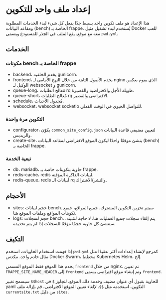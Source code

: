 # إعداد ملف واحد للتكوين

هذا الإعداد هو ملف تكوين واحد بسيط جدًا يفعل كل شيء لبدء الخدمات المطلوبة ومقاعد البيانات (bench) الخاصة بـ frappe. يُستخدم لبدء تشغيل مثيل Docker للعب معه مع موقع. يقع الملف في الجذر للمستودع ويسمى `pwd.yml`.

## الخدمات

### مكونات bench الخاصة بـ frappe

- backend، يخدم الخلفية gunicorn.
- frontend، يخدم الأصول الثابتة من خلال النهج الأمامي لـ nginx الذي يقوم بعكس الوكيل لـ websocket و gunicorn.
- queue-long، مُعالج الطلبات rq طويلة الأجل والافتراضية والقصيرة.
- queue-short، مُعالج الطلبات rq الافتراضي والقصير.
- schedule، مُجدول الأحداث.
- websocket، websocket socketio للتواصل الحيوي في الوقت الفعلي.

### التكوين مرة واحدة

- configurator، يكوّن `common_site_config.json` لتعيين مضيفي قاعدة البيانات والريديس.
- create-site، ينشئ موقعًا واحدًا ليكون الموقع الافتراضي لمقاعد البيانات (bench) الخاصة بـ frappe.

### تبعية الخدمة

- db، mariadb، حاوية بتكوينات خاصة بـ frappe.
- redis-cache، redis لبيانات الذاكرة المؤقتة.
- redis-queue، redis لبيانات الـ rq والنشر/الاشتراك.

## الأحجام

- sites: حجم لبيانات bench. سيتم تخزين التكوين المشترك، جميع المواقع، جميع تكوينات المواقع وملفات الموقع هنا.
- logs: حجم لسجلات bench. يتم إلقاء سجلات جميع العمليات هنا. لا حاجة لتثبيته. ستنشئ كل حاوية حجمًا مؤقتًا للسجلات إذا لم يتم تحديده.

## التكيف

إذا فهمت استخدام الحاويات، استخدم `pwd.yml` كمرجع لإنشاء إعدادات أكثر تعقيدًا مثل مثال خادم واحد، مكدس Docker Swarm، مخطط Kubernetes Helm، إلخ.

يخدم هذا الموقع فقط الموقع المسمى `frontend` من خلال nginx. تم تعيين `FRAPPE_SITE_NAME_HEADER` إلى `frontend` وتم إنشاء موقع افتراضي يسمى `frontend`.

سيسمح تغيير `$$host` للحاوية بقبول أي عنوان مضيف وخدمة ذلك الموقع. لتجاوز `$` في yaml التكوين، استخدمه مثل `$$`. لإلغاء تعيين الموقع الافتراضي، قم بإزالة ملف `currentsite.txt` من دليل `sites`.